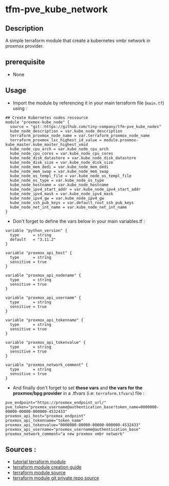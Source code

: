 # tfm-pve_kube_network

## Description

A simple terraform module that create a kubernetes vmbr network in proxmox provider.

## prerequisite

- None

## Usage 

- Import the module by referencing it in your main terraform file (`main.tf`) using :
```hcl
## Create Kubernetes nodes ressource
module "proxmox-kube_node" {
  source = "git::https://github.com/tiny-company/tfm-pve_kube_nodes"
  kube_node_description = var.kube_node_description
  terraform_proxmox_node_name = var.terraform_proxmox_node_name
  terraform_proxmox_lxc_highest_id_value = module.proxmox-kube_master.kube_master_highest_vmid
  kube_node_cpu_arch = var.kube_node_cpu_arch
  kube_node_cpu_cores = var.kube_node_cpu_cores
  kube_node_disk_datastore = var.kube_node_disk_datastore
  kube_node_disk_size = var.kube_node_disk_size
  kube_node_mem_dedi = var.kube_node_mem_dedi
  kube_node_mem_swap = var.kube_node_mem_swap
  kube_node_os_templ_file = var.kube_node_os_templ_file
  kube_node_os_type = var.kube_node_os_type
  kube_node_hostname = var.kube_node_hostname
  kube_node_ipv4_start_addr = var.kube_node_ipv4_start_addr
  kube_node_ipv4_mask = var.kube_node_ipv4_mask
  kube_node_ipv4_gw = var.kube_node_ipv4_gw
  kube_node_ssh_pub_keys = var.default_root_ssh_pub_keys
  kube_node_net_int_name = var.kube_node_net_int_name
}
```

- Don't forget to define the vars below in your main variables.tf :
```hcl
variable "python_version" {
  type      = string
  default   = "3.11.2"
}

variable "proxmox_api_host" {
  type      = string
  sensitive = true
}

variable "proxmox_api_nodename" {
  type      = string
  sensitive = true
}

variable "proxmox_api_username" {
  type      = string
  sensitive = true
}

variable "proxmox_api_tokenname" {
  type      = string
  sensitive = true
}

variable "proxmox_api_tokenvalue" {
  type      = string
  sensitive = true
}

variable "proxmox_network_comment" {
  type      = string
  sensitive = true
}
```

- And finally don't forget to set **these vars** and **the vars for the proxmox/bpg provider** in a .tfvars (i.e: `terraform.tfvars`) file  :
```hcl
pve_endpoint="https://proxmox_endpoint_url/"
pve_token="proxmox_username@authentication_base!token_name=0000000-00000-00000-000000-4532433"
proxmox_api_host="proxmox_endpoint"
proxmox_api_tokenname="token_name"
proxmox_api_tokenvalue="0000000-00000-00000-000000-4532433"
proxmox_api_username="proxmox_username@authentication_base"
proxmox_network_comment="a new proxmox vmbr network"
```

## Sources : 

- [tutorial terraform module](https://developer.hashicorp.com/terraform/tutorials/modules/module)
- [terraform module creation guide](https://developer.hashicorp.com/terraform/language/modules/develop)
- [terraform module source](https://developer.hashicorp.com/terraform/language/modules/sources#github)
- [terraform module git private repo source](https://medium.com/@dipandergoyal/terraform-using-private-git-repo-as-module-source-d20d8cec7c5)